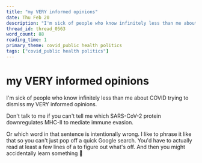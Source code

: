 ```yaml
---
title: "my VERY informed opinions"
date: Thu Feb 20
description: "I'm sick of people who know infinitely less than me about COVID trying to dismiss my VERY informed opinions."
thread_id: thread_0563
word_count: 88
reading_time: 1
primary_theme: covid_public health politics
tags: ["covid_public health politics"]
---
```


# my VERY informed opinions

I'm sick of people who know infinitely less than me about COVID trying to dismiss my VERY informed opinions.

Don't talk to me if you can't tell me which SARS-CoV-2 protein downregulates MHC-II to mediate immune evasion.

Or which word in that sentence is intentionally wrong. I like to phrase it like that so you can't just pop off a quick Google search. You'd have to actually read at least a few lines of a to figure out what's off. And then you might accidentally learn something 🤔